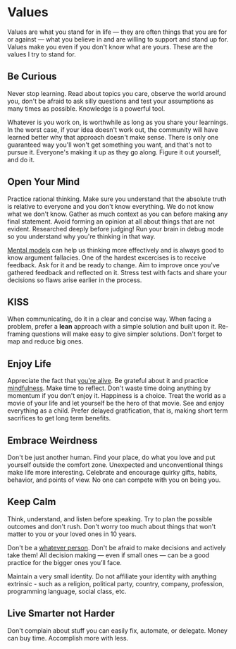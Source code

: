 # Values

Values are what you stand for in life — they are often things that you are for or against — what you believe in and are willing to support and stand up for. Values make you even if you don't know what are yours. These are the values I try to stand for.

## Be Curious

Never stop learning. Read about topics you care, observe the world around you, don't be afraid to ask silly questions and test your assumptions as many times as possible. Knowledge is a powerful tool.

Whatever is you work on, is worthwhile as long as you share your learnings. In the worst case, if your idea doesn't work out, the community will have learned better why that approach doesn't make sense. There is only one guaranteed way you'll won't get something you want, and that's not to pursue it. Everyone's making it up as they go along. Figure it out yourself, and do it.

## Open Your Mind

Practice rational thinking. Make sure you understand that the absolute truth is relative to everyone and you don't know everything. We do not know what we don't know. Gather as much context as you can before making any final statement. Avoid forming an opinion at all about things that are not evident. Researched deeply before judging! Run your brain in debug mode so you understand why you're thinking in that way.

[Mental models](https://medium.com/@yegg/mental-models-i-find-repeatedly-useful-936f1cc405d#.qmy99z6ug) can help us thinking more effectively and is always good to know argument fallacies. One of the hardest excercises is to receive feedback. Ask for it and be ready to change. Aim to improve once you've gathered feedback and reflected on it. Stress test with facts and share your decisions so flaws arise earlier in the process.

## KISS

When communicating, do it in a clear and concise way. When facing a problem, prefer a **lean** approach with a simple solution and built upon it. Re-framing questions will make easy to give simpler solutions. Don't forget to map and reduce big ones.

## Enjoy Life

Appreciate the fact that [you're alive](https://youtu.be/9D05ej8u-gU). Be grateful about it and practice [mindfulness](https://youtu.be/hQo-CQzoW24). Make time to reflect. Don't waste time doing anything by momentum if you don't enjoy it. Happiness is a choice. Treat the world as a movie of your life and let yourself be the hero of that movie. See and enjoy everything as a child. Prefer delayed gratification, that is, making short term sacrifices to get long term benefits.

## Embrace Weirdness

Don't be just another human. Find your place, do what you love and put yourself outside the comfort zone. Unexpected and unconventional things make life more interesting. Celebrate and encourage quirky gifts, habits, behavior, and points of view. No one can compete with you on being you.

## Keep Calm

Think, understand, and listen before speaking. Try to plan the possible outcomes and don't rush. Don't worry too much about things that won't matter to you or your loved ones in 10 years.

Don't be a [whatever person](https://medium.com/@courtneyseiter/the-tribe-of-whatever-or-how-i-learned-to-make-a-decision-8ab0a76f1f0c#.vj7olnmm5). Don't be afraid to make decisions and actively take them! All decision making — even if small ones — can be a good practice for the bigger ones you’ll face.

Maintain a very small identity. Do not affiliate your identity with anything extrinsic - such as a religion, political party, country, company, profession, programming language, social class, etc.

## Live Smarter not Harder

Don't complain about stuff you can easily fix, automate, or delegate. Money can buy time. Accomplish more with less.
